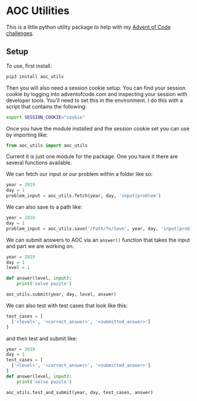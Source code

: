 # AOC Utilities

This is a little python utility package to help with my [Advent of Code challenges](https://github.com/loganmeetsworld/advent-of-code).

## Setup

To use, first install:

```bash
pip3 install aoc_utils
```

Then you will also need a session cookie setup. You can find your session cookie by logging into adventofcode.com and inspecting your session with developer tools. You'll need to set this in the environment. I do this with a script that contains the following:

```bash
export SESSION_COOKIE="cookie"
```

Once you have the module installed and the session cookie set you can use by importing like:

```python
from aoc_utils import aoc_utils
```

Current it is just one module for the package. One you have it there are several functions available.

We can fetch our input or our problem within a folder like so:

```python
year = 2019
day = 1
problem_input = aoc_utils.fetch(year, day, 'input|problem')
```

We can also save to a path like:

```python
year = 2019
day = 1
problem_input = aoc_utils.save('/Path/To/Save', year, day, 'input|problem')
```

We can submit answers to AOC via an `answer()` function that takes the input and part we are working on.

```python
year = 2019
day = 1
level = 1

def answer(level, input):
    print('solve puzzle')

aoc_utils.submit(year, day, level, answer)
```

We can also test with test cases that look like this:

```python
test_cases = [
  ['<level>', '<correct_answer>', '<submitted_answer>']
]
```

and then test and submit like:

```python
year = 2019
day = 1
test_cases = [
  ['<level>', '<correct_answer>', '<submitted_answer>']
]
def answer(level, input):
    print('solve puzzle')

aoc_utils.test_and_submit(year, day, test_cases, answer)
```
